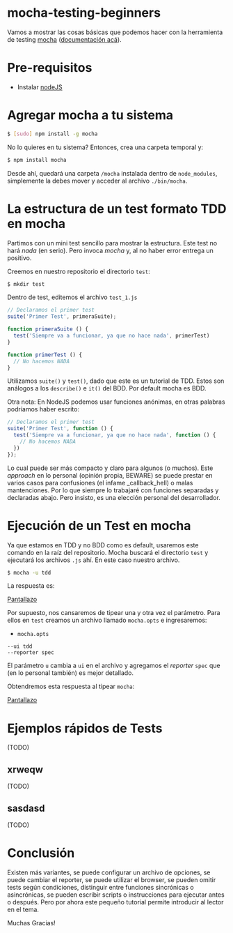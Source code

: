 mocha-testing-beginners
=======================

Vamos a mostrar las cosas básicas que podemos hacer con la herramienta de testing [mocha](https://github.com/visionmedia/mocha) ([documentación acá](http://visionmedia.github.com/mocha/)).

# Pre-requisitos

* Instalar [nodeJS](http://nodejs.org/)

# Agregar mocha a tu sistema

````bash
$ [sudo] npm install -g mocha
````

No lo quieres en tu sistema? Entonces, crea una carpeta temporal y:

````bash
$ npm install mocha
````
Desde ahí, quedará una carpeta `/mocha` instalada dentro de `node_modules`, simplemente la debes mover y acceder al archivo `./bin/mocha`.

# La estructura de un test formato TDD en mocha

Partimos con un mini test sencillo para mostrar la estructura. Este test no hará _nada_ (en serio). Pero invoca _mocha_ y, al no haber error entrega un positivo.

Creemos en nuestro repositorio el directorio `test`:

````bash
$ mkdir test
````

Dentro de test, editemos el archivo `test_1.js`

````js
// Declaramos el primer test
suite('Primer Test', primeraSuite);

function primeraSuite () {
  test('Siempre va a funcionar, ya que no hace nada', primerTest)
}

function primerTest () {
  // No hacemos NADA
}
````

Utilizamos `suite()` y `test()`, dado que este es un tutorial de TDD. Estos son análogos a los `describe()` e `it()` del BDD. Por default mocha es BDD.

Otra nota: En NodeJS podemos usar funciones anónimas, en otras palabras podríamos haber escrito:

````js
// Declaramos el primer test
suite('Primer Test', function () {
  test('Siempre va a funcionar, ya que no hace nada', function () {
    // No hacemos NADA
  })
});
````

Lo cual puede ser más compacto y claro para algunos (o muchos). Este _approach_ en lo personal (opinión propia, BEWARE) se puede prestar en varios casos para confusiones (el infame _callback_hell) o malas mantenciones. Por lo que siempre lo trabajaré con funciones separadas y declaradas abajo. Pero insisto, es una elección personal del desarrollador.

# Ejecución de un Test en mocha

Ya que estamos en TDD y no BDD como es default, usaremos este comando en la raíz del repositorio. Mocha buscará el directorio `test` y ejecutará los archivos `.js` ahí. En este caso nuestro archivo.

````bash
$ mocha -u tdd
````

La respuesta es:

[Pantallazo](http://cl.ly/image/2t3X3g1I2Z0h/Screen%20Shot%202013-01-09%20at%202.38.56%20PM.png)

Por supuesto, nos cansaremos de tipear una y otra vez el parámetro. Para ellos en `test` creamos un archivo llamado `mocha.opts` e ingresaremos:

* `mocha.opts`

````
--ui tdd
--reporter spec
````

El parámetro `u` cambia a `ui` en el archivo y agregamos el _reporter_ `spec` que (en lo personal también) es mejor detallado.

Obtendremos esta respuesta al tipear `mocha`:

[Pantallazo](http://cl.ly/image/0r0T2O0D0K2H/Screen%20Shot%202013-01-09%20at%202.43.28%20PM.png)

# Ejemplos rápidos de Tests

(TODO)

## xrweqw

(TODO)

## sasdasd

(TODO)

# Conclusión

Existen más variantes, se puede configurar un archivo de opciones, se puede cambiar el reporter, se puede utilizar el browser, se pueden omitir tests según condiciones, distinguir entre funciones sincrónicas o asincrónicas, se pueden escribir scripts o instrucciones para ejecutar antes o después. Pero por ahora este pequeño tutorial permite introducir al lector en el tema.

Muchas Gracias!
